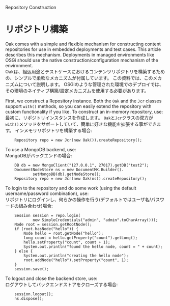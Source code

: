 <!--
   Licensed to the Apache Software Foundation (ASF) under one or more
   contributor license agreements.  See the NOTICE file distributed with
   this work for additional information regarding copyright ownership.
   The ASF licenses this file to You under the Apache License, Version 2.0
   (the "License"); you may not use this file except in compliance with
   the License.  You may obtain a copy of the License at

       http://www.apache.org/licenses/LICENSE-2.0

   Unless required by applicable law or agreed to in writing, software
   distributed under the License is distributed on an "AS IS" BASIS,
   WITHOUT WARRANTIES OR CONDITIONS OF ANY KIND, either express or implied.
   See the License for the specific language governing permissions and
   limitations under the License.
  -->

Repository Construction
# リポジトリ構築

Oak comes with a simple and flexible mechanism for constructing content repositories
for use in embedded deployments and test cases. This article describes this
mechanism. Deployments in managed environments like OSGi should use the native
construction/configuration mechanism of the environment.  
Oakは、組込用途とテストケースにおけるコンテンツリポジトリを構築するための、シンプルで柔軟なメカニズムが付属しています。
この資料では、このメカニズムについて説明します。
OSGiのような管理された環境でのデプロイでは、その環境のネイティブ構築/設定メカニズムを使用する必要があります。

First, we construct a Repository instance.
Both the `Oak` and the `Jcr` classes support `with()` methods, 
so you can easily extend the repository with custom functionality if you like.
To construct an in-memory repository, use:  
最初に、リポジトリインスタンスを作成します。
`Oak`と`Jcr`クラスの双方が`with()`メソッドをサポートしていて、簡単に好きな機能を拡張する事ができます。
インメモリリポジトリを構築する場合:

        Repository repo = new Jcr(new Oak()).createRepository();

To use a MongoDB backend, use:  
MongoDBがバックエンドの場合:

        DB db = new MongoClient("127.0.0.1", 27017).getDB("test2");
        DocumentNodeStore ns = new DocumentMK.Builder().
                setMongoDB(db).getNodeStore();
        Repository repo = new Jcr(new Oak(ns)).createRepository();

To login to the repository and do some work (using 
the default username/password combination), use:  
リポジトリにログインし、何らかの操作を行う(デフォルトではユーザ名/パスワードの組み合わせ)場合:

        Session session = repo.login(
                new SimpleCredentials("admin", "admin".toCharArray()));
        Node root = session.getRootNode();
        if (root.hasNode("hello")) {
            Node hello = root.getNode("hello");
            long count = hello.getProperty("count").getLong();
            hello.setProperty("count", count + 1);
            System.out.println("found the hello node, count = " + count);
        } else {
            System.out.println("creating the hello node");
            root.addNode("hello").setProperty("count", 1);
        }
        session.save();
        
To logout and close the backend store, use:  
ログアウトしてバックエンドストアをクローズする場合:
        
        session.logout();
        ns.dispose();
